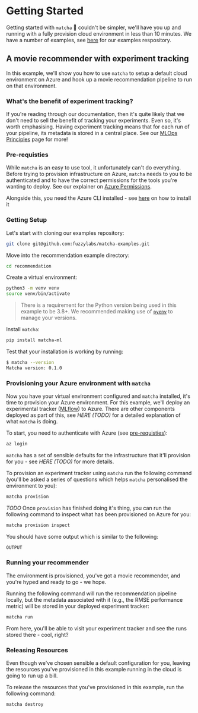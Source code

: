 # Getting Started

Getting started with `matcha` :tea: couldn't be simpler, we'll have you up and running with a fully provision cloud environment in less than 10 minutes. We have a number of examples, see [here](https://github.com/fuzzylabs/matcha-examples) for our examples respository.


## A movie recommender with experiment tracking

In this example, we'll show you how to use `matcha` to setup a default cloud environment on Azure and hook up a movie recommendation pipeline to run on that environment.

### What's the benefit of experiment tracking?

If you're reading through our documentation, then it's quite likely that we don't need to sell the benefit of tracking your experiments. Even so, it's worth emphasising. Having experiment tracking means that for each run of your pipeline, its metadata is stored in a central place. See our [MLOps Principles](mlops_principles.md) page for more!

### Pre-requisties

While `matcha` is an easy to use tool, it unfortunately can't do everything. Before trying to provision infrastructure on Azure, `matcha` needs to you to be authenticated and to have the correct permissions for the tools you're wanting to deploy. See our explainer on [Azure Permissions](azure_permissions.md).

Alongside this, you need the Azure CLI installed - see [here](https://learn.microsoft.com/en-us/cli/azure/install-azure-cli) on how to install it

### Getting Setup

Let's start with cloning our examples repository:

```bash
git clone git@github.com:fuzzylabs/matcha-examples.git
```

Move into the recommendation example directory:

```bash
cd recommendation
```

Create a virtual environment:

```bash
python3 -m venv venv
source venv/bin/activate
```

> There is a requirement for the Python version being used in this example to be 3.8+. We recommended making use of [`pyenv`](https://github.com/pyenv/pyenv) to manage your versions.

Install `matcha`:

```bash
pip install matcha-ml
```

Test that your installation is working by running:

```bash
$ matcha --version
Matcha version: 0.1.0
```

### Provisioning your Azure environment with `matcha`

Now you have your virtual environment configured and `matcha` installed, it's time to provision your Azure environment. For this example, we'll deploy an experimental tracker ([MLflow](https://mlflow.org/)) to Azure. There are other components deployed as part of this, see *HERE (TODO)* for a detailed explanation of what `matcha` is doing.

To start, you need to authenticate with Azure (see [pre-requisties](#pre-requisties)):

```bash
az login
```

`matcha` has a set of sensible defaults for the infrastructure that it'll provision for you - see *HERE (TODO)* for more details.

To provision an experiment tracker using `matcha` run the following command (you'll be asked a series of questions which helps `matcha` personalised the environment to you):

```bash
matcha provision
```

*TODO* Once `provision` has finished doing it's thing, you can run the following command to inspect what has been provisioned on Azure for you:

```bash
matcha provision inspect
```

You should have some output which is similar to the following:

```bash
OUTPUT
```

### Running your recommender

The environment is provisioned, you've got a movie recommender, and you're hyped and ready to go - we hope.

Running the following command will run the recommendation pipeline locally, but the metadata associated with it (e.g., the RMSE performance metric) will be stored in your deployed experiment tracker:

```bash
matcha run
```

From here, you'll be able to visit your experiment tracker and see the runs stored there - cool, right?

### Releasing Resources

Even though we've chosen sensible a default configuration for you, leaving the resources you've provisioned in this example running in the cloud is going to run up a bill.

To release the resources that you've provisioned in this example, run the following command:

```bash
matcha destroy
```

